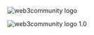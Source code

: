 ![web3community logo](https://user-images.githubusercontent.com/73097560/131439339-14c23ffc-b431-4302-b1ca-f94d6885b9fa.png)

![web3community logo 1.0](https://user-images.githubusercontent.com/73097560/131442083-839cf4b0-795e-4b80-be25-a5a1681fc661.png)
